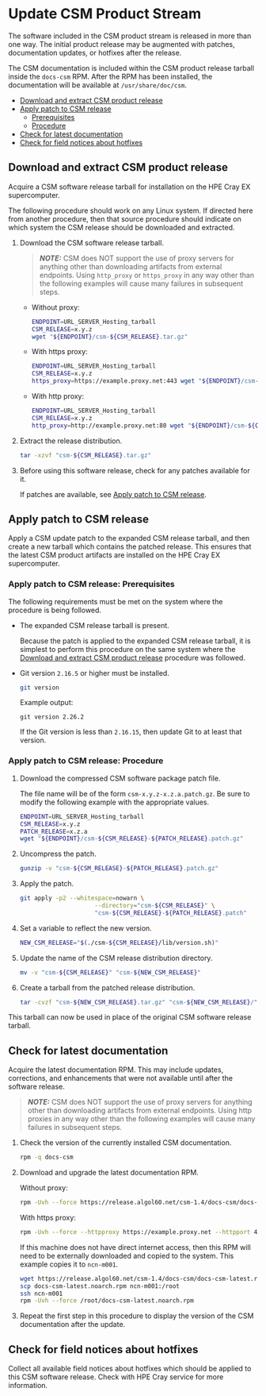 # Update CSM Product Stream

The software included in the CSM product stream is released in more than one way. The initial product release may be augmented with patches, documentation updates, or
hotfixes after the release.

The CSM documentation is included within the CSM product release tarball inside the `docs-csm` RPM.
After the RPM has been installed, the documentation will be available at `/usr/share/doc/csm`.

- [Download and extract CSM product release](#download-and-extract-csm-product-release)
- [Apply patch to CSM release](#apply-patch-to-csm-release)
  - [Prerequisites](#apply-patch-to-csm-release-prerequisites)
  - [Procedure](#apply-patch-to-csm-release-procedure)
- [Check for latest documentation](#check-for-latest-documentation)
- [Check for field notices about hotfixes](#check-for-field-notices-about-hotfixes)

## Download and extract CSM product release

Acquire a CSM software release tarball for installation on the HPE Cray EX supercomputer.

The following procedure should work on any Linux system. If directed here from another procedure, then that source procedure should indicate on which system the CSM release should
be downloaded and extracted.

1. Download the CSM software release tarball.

   > ***NOTE:*** CSM does NOT support the use of proxy servers for anything other than downloading artifacts from external endpoints.
Using `http_proxy` or `https_proxy` in any way other than the following examples will cause many failures in subsequent steps.

   - Without proxy:

     ```bash
     ENDPOINT=URL_SERVER_Hosting_tarball
     CSM_RELEASE=x.y.z
     wget "${ENDPOINT}/csm-${CSM_RELEASE}.tar.gz"
     ```

   - With https proxy:

     ```bash
     ENDPOINT=URL_SERVER_Hosting_tarball
     CSM_RELEASE=x.y.z
     https_proxy=https://example.proxy.net:443 wget "${ENDPOINT}/csm-${CSM_RELEASE}.tar.gz"
     ```

   - With http proxy:

     ```bash
     ENDPOINT=URL_SERVER_Hosting_tarball
     CSM_RELEASE=x.y.z
     http_proxy=http://example.proxy.net:80 wget "${ENDPOINT}/csm-${CSM_RELEASE}.tar.gz"
     ```

1. Extract the release distribution.

   ```bash
   tar -xzvf "csm-${CSM_RELEASE}.tar.gz"
   ```

1. Before using this software release, check for any patches available for it.

   If patches are available, see [Apply patch to CSM release](#apply-patch-to-csm-release).

## Apply patch to CSM release

Apply a CSM update patch to the expanded CSM release tarball, and then create a new tarball which contains the patched release.
This ensures that the latest CSM product artifacts are installed on the HPE Cray EX supercomputer.

### Apply patch to CSM release: Prerequisites

The following requirements must be met on the system where the procedure is being followed.

- The expanded CSM release tarball is present.

   Because the patch is applied to the expanded CSM release tarball, it is simplest to perform this
   procedure on the same system where the [Download and extract CSM product release](#download-and-extract-csm-product-release)
   procedure was followed.

- Git version `2.16.5` or higher must be installed.

   ```bash
   git version
   ```

   Example output:

   ```text
   git version 2.26.2
   ```

   If the Git version is less than `2.16.15`, then update Git to at least that version.

### Apply patch to CSM release: Procedure

1. Download the compressed CSM software package patch file.

   The file name will be of the form `csm-x.y.z-x.z.a.patch.gz`.
   Be sure to modify the following example with the appropriate values.

   ```bash
   ENDPOINT=URL_SERVER_Hosting_tarball
   CSM_RELEASE=x.y.z
   PATCH_RELEASE=x.z.a
   wget "${ENDPOINT}/csm-${CSM_RELEASE}-${PATCH_RELEASE}.patch.gz"
   ```

1. Uncompress the patch.

   ```bash
   gunzip -v "csm-${CSM_RELEASE}-${PATCH_RELEASE}.patch.gz"
   ```

1. Apply the patch.

   ```bash
   git apply -p2 --whitespace=nowarn \
                        --directory="csm-${CSM_RELEASE}" \
                        "csm-${CSM_RELEASE}-${PATCH_RELEASE}.patch"
   ```

1. Set a variable to reflect the new version.

   ```bash
   NEW_CSM_RELEASE="$(./csm-${CSM_RELEASE}/lib/version.sh)"
   ```

1. Update the name of the CSM release distribution directory.

   ```bash
   mv -v "csm-${CSM_RELEASE}" "csm-${NEW_CSM_RELEASE}"
   ```

1. Create a tarball from the patched release distribution.

   ```bash
   tar -cvzf "csm-${NEW_CSM_RELEASE}.tar.gz" "csm-${NEW_CSM_RELEASE}/"
   ```

This tarball can now be used in place of the original CSM software release tarball.

## Check for latest documentation

Acquire the latest documentation RPM. This may include updates, corrections, and enhancements that were not available until after the software release.

> ***NOTE:*** CSM does NOT support the use of proxy servers for anything other than downloading artifacts from external endpoints.
Using http proxies in any way other than the following examples will cause many failures in subsequent steps.

1. Check the version of the currently installed CSM documentation.

   ```bash
   rpm -q docs-csm
   ```

1. Download and upgrade the latest documentation RPM.

   Without proxy:

   ```bash
   rpm -Uvh --force https://release.algol60.net/csm-1.4/docs-csm/docs-csm-latest.rpm
   ```

   With https proxy:

   ```bash
   rpm -Uvh --force --httpproxy https://example.proxy.net --httpport 443 https://artifactory.algol60.net/artifactory/csm-rpms/hpe/stable/sle-15sp2/docs-csm/1.4/noarch/docs-csm-latest.noarch.rpm
   ```

   If this machine does not have direct internet access, then this RPM will need to be externally downloaded and copied to the system. This example copies it to `ncn-m001`.

   ```bash
   wget https://release.algol60.net/csm-1.4/docs-csm/docs-csm-latest.rpm -O docs-csm-latest.noarch.rpm
   scp docs-csm-latest.noarch.rpm ncn-m001:/root
   ssh ncn-m001
   rpm -Uvh --force /root/docs-csm-latest.noarch.rpm
   ```

1. Repeat the first step in this procedure to display the version of the CSM documentation after the update.

## Check for field notices about hotfixes

Collect all available field notices about hotfixes which should be applied to this CSM software release. Check with HPE Cray service for more information.

